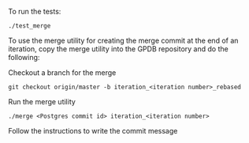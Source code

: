 To run the tests:

```
./test_merge
```

To use the merge utility for creating the merge commit at the end of an iteration, copy the merge utility into the GPDB repository and do the following:

Checkout a branch for the merge
```
git checkout origin/master -b iteration_<iteration number>_rebased
```

Run the merge utility
```
./merge <Postgres commit id> iteration_<iteration number>
```

Follow the instructions to write the commit message
